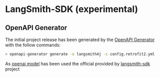 # LangSmith-SDK (experimental)

## OpenAPI Generator

The initial project release has been generated by the [OpenAPI Generator] with the follow commands:

```bash
> openapi-generator generate -o langsmith4j -c config.retrofit2.yml
```

As [openai model][model] has been used the official provided by [langsmith-sdk] project

[OpenAPI Generator]: https://openapi-generator.tech
[model]: https://github.com/langchain-ai/langsmith-sdk/raw/main/openapi/openapi.yaml
[langsmith-sdk]: https://github.com/langchain-ai/langsmith-sdk




